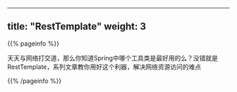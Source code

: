 
---
title: "RestTemplate"
weight: 3
---

{{% pageinfo %}}

天天与网络打交道，那么你知道Spring中哪个工具类是最好用的么？没错就是RestTemplate，系列文章教你用好这个利器，解决网络资源访问的难点

{{% /pageinfo %}}
